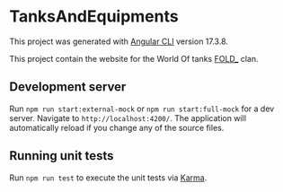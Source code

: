# TanksAndEquipments

This project was generated with [Angular CLI](https://github.com/angular/angular-cli) version 17.3.8.

This project contain the website for the World Of tanks [FOLD_](https://eu.wargaming.net/clans/wot/500312605/) clan.

## Development server

Run `npm run start:external-mock` or `npm run start:full-mock` for a dev server. Navigate to `http://localhost:4200/`. The application will automatically reload if you change any of the source files.

## Running unit tests

Run `npm run test` to execute the unit tests via [Karma](https://karma-runner.github.io).
